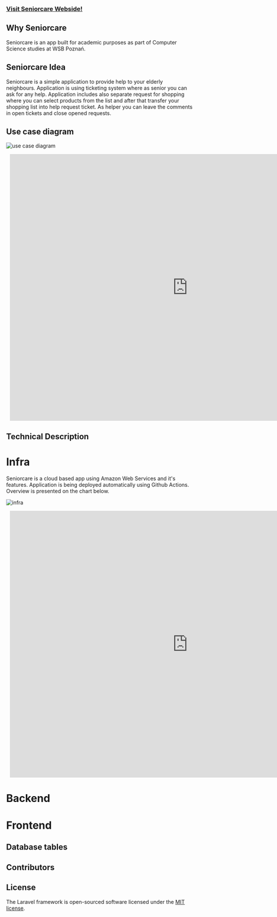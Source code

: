 ### [Visit Seniorcare Webside!](http://app.teamseniorcare.com/)

## Why Seniorcare

Seniorcare is an app built for academic purposes as part of Computer Science studies at WSB Poznań.

## Seniorcare Idea

Seniorcare is a simple application to provide help to your elderly neighbours. Application is using ticketing system where as senior you can ask for any help. Application includes also separate request for shopping where you can select products from the list and after that transfer your shopping list into help request ticket. As helper you can leave the comments in open tickets and close opened requests.

## Use case diagram

![use case diagram](https://lucid.app/documents/embeddedchart/0ab358c0-8a7a-4821-9636-0fd681fd751a)

<div style="width: 960px; height: 720px; margin: 10px; position: relative;"><iframe allowfullscreen frameborder="0" style="width:960px; height:720px" src="https://lucid.app/documents/embeddedchart/0ab358c0-8a7a-4821-9636-0fd681fd751a" id="kpxHN.Bs9bPF"></iframe></div>

## Technical Description

# Infra

Seniorcare is a cloud based app using Amazon Web Services and it's features. Application is being deployed automatically using Github Actions. Overview is presented on the chart below.

![infra](https://lucid.app/documents/embeddedchart/d161b3a7-038f-458e-8053-ef84d19bedd6)

<div style="width: 960px; height: 720px; margin: 10px; position: relative;"><iframe allowfullscreen frameborder="0" style="width:960px; height:720px" src="https://lucid.app/documents/embeddedchart/d161b3a7-038f-458e-8053-ef84d19bedd6" id="WOxHtKHmw7SY"></iframe></div>

# Backend

# Frontend

## Database tables

## Contributors

## License

The Laravel framework is open-sourced software licensed under the [MIT license](https://opensource.org/licenses/MIT).
